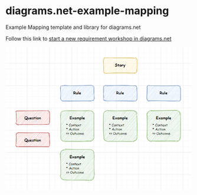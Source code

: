 # diagrams.net-example-mapping
Example Mapping template and library for diagrams.net

Follow this link to <a href="https://app.diagrams.net/?title=example_mapping&target=blank&libs=0&clibs=Uhttps%3A%2F%2Fraw.githubusercontent.com%2Ftryane%2Fdiagrams.net-example-mapping%2Fmaster%2Fexample_mapping_library.xml#Uhttps%3A%2F%2Fraw.githubusercontent.com%2Ftryane%2Fdiagrams.net-example-mapping%2Fmaster%2Fexample_mapping_template.drawio" target="_blank">start a new requirement workshop in diagrams.net</a>

![Example Mapping template in diagrams.net](example_mapping.png)
